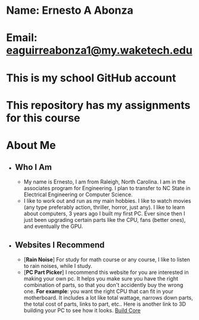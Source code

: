 # Name: Ernesto A Abonza
# Email: eaguirreabonza1@my.waketech.edu
# This is my school GitHub account
# This repository has my assignments for this course

# **About Me**    
* ## Who I Am
	* My name is Ernesto, I am from Raleigh, North Carolina. I am in the associates program for Engineering. I plan to transfer to NC State in Electrical Engineering or Computer Science.  
	* I like to work out and run as my main hobbies. I like to watch movies (any type preferably action, thriller, horror, just any). I like to learn about computers, 3 years ago I built my first PC. Ever since then I just been upgrading certain parts like the CPU, fans (better ones), and eventually the GPU.
* ## Websites I Recommend
	* [**Rain Noise**] For study for math course or any course, I like to listen to rain noises, while I study.
	* [**PC Part Picker**] I recommend this website for you are interested in making your own pc. It helps you make sure you have the right combination of parts, so that you don't accidently buy the wrong one. **For example**: you want the right CPU that can fit in your motherboard. It includes a lot like total wattage, narrows down parts, the total cost of parts, links to part, etc.. Here is another link to 3D building your PC to see how it looks. [Build Core]

[PC Part Picker]: (https://pcpartpicker.com/)
[Build Core]: (https://buildcores.com/)
[Rain Noise]: (https://rainymood.com/)